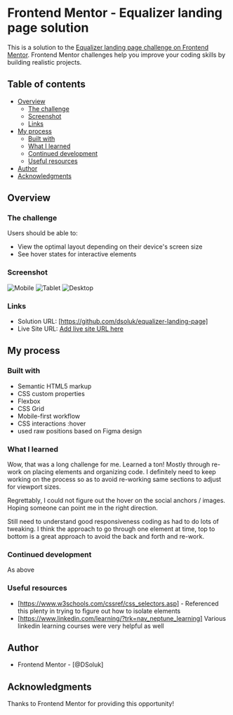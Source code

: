 # Frontend Mentor - Equalizer landing page solution

This is a solution to the [Equalizer landing page challenge on Frontend Mentor](https://www.frontendmentor.io/challenges/equalizer-landing-page-7VJ4gp3DE). Frontend Mentor challenges help you improve your coding skills by building realistic projects.

## Table of contents

- [Overview](#overview)
  - [The challenge](#the-challenge)
  - [Screenshot](#screenshot)
  - [Links](#links)
- [My process](#my-process)
  - [Built with](#built-with)
  - [What I learned](#what-i-learned)
  - [Continued development](#continued-development)
  - [Useful resources](#useful-resources)
- [Author](#author)
- [Acknowledgments](#acknowledgments)

## Overview

### The challenge

Users should be able to:

- View the optimal layout depending on their device's screen size
- See hover states for interactive elements

### Screenshot

![Mobile](/screenshot-mobile.png)
![Tablet](/screenshot-tablet.png)
![Desktop](/screenshot-desktop.png)

### Links

- Solution URL: [https://github.com/dsoluk/equalizer-landing-page]
- Live Site URL: [Add live site URL here](https://your-live-site-url.com)

## My process

### Built with

- Semantic HTML5 markup
- CSS custom properties
- Flexbox
- CSS Grid
- Mobile-first workflow
- CSS interactions :hover
- used raw positions based on Figma design

### What I learned

Wow, that was a long challenge for me. Learned a ton! Mostly through re-work on placing elements and organizing code. I definitely need to keep working on the process so as to avoid re-working same sections to adjust for viewport sizes.

Regrettably, I could not figure out the hover on the social anchors / images. Hoping someone can point me in the right direction.

Still need to understand good responsiveness coding as had to do lots of tweaking. I think the approach to go through one element at time, top to bottom is a great approach to avoid the back and forth and re-work.

### Continued development

As above

### Useful resources

- [https://www.w3schools.com/cssref/css_selectors.asp] - Referenced this plenty in trying to figure out how to isolate elements
- [https://www.linkedin.com/learning/?trk=nav_neptune_learning] Various linkedin learning courses were very helpful as well

## Author

- Frontend Mentor - [@DSoluk]

## Acknowledgments

Thanks to Frontend Mentor for providing this opportunity!

